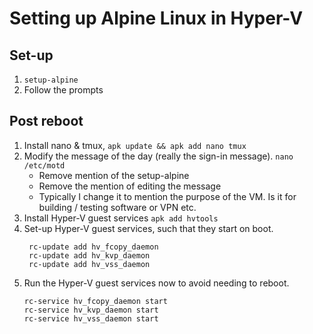 # Setting up Alpine Linux in Hyper-V

## Set-up

1. `setup-alpine`
2. Follow the prompts

## Post reboot

1. Install nano & tmux, `apk update && apk add nano tmux`
2. Modify the message of the day (really the sign-in message).
   `nano /etc/motd`
   * Remove mention of the setup-alpine
   * Remove the mention of editing the message
   * Typically I change it to mention the purpose of the VM. Is it for
     building / testing software or VPN etc.
3. Install Hyper-V guest services
   `apk add hvtools`
4. Set-up Hyper-V guest services, such that they start on boot.
   ```
    rc-update add hv_fcopy_daemon
    rc-update add hv_kvp_daemon
    rc-update add hv_vss_daemon
   ```
5. Run the Hyper-V guest services now to avoid needing to reboot.
    ```
    rc-service hv_fcopy_daemon start
    rc-service hv_kvp_daemon start
    rc-service hv_vss_daemon start
    ```

